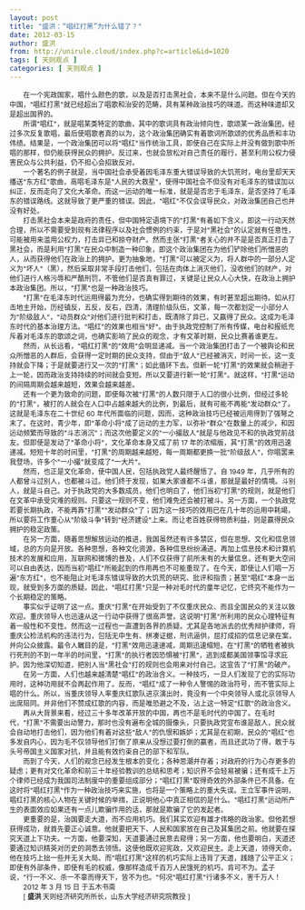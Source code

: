 ```yaml
---
layout: post
title: "盛洪：“唱红打黑”为什么错了？"
date: 2012-03-15
author: 盛洪
from: http://unirule.cloud/index.php?c=article&id=1020
tags: [ 天则观点 ]
categories: [ 天则观点 ]
---
```


<div class="article">
 <div class="body-text">
  <p align="left">
   <div style="text-indent: 18pt; text-align: left; ">
    <span ;times="" new="" roman''="" style="font-size:9.0pt;Times New Roman">
     在一个宪政国家，唱什么颜色的歌，以及是否打击黑社会，本来不是什么问题。但在今天的中国，"唱红打黑"就已经超出了唱歌和治安的范畴，具有某种政治技巧的味道。而这种味道却又是超出国界的。
    </span>
   </div>
   <div style="text-indent: 18pt; text-align: left; ">
   </div>
   <div style="text-indent: 18pt; text-align: left; ">
    <span ;times="" new="" roman''="" style="font-size:9.0pt;Times New Roman">
     所谓"唱红"，就是唱某类特定的歌曲，其中的歌词具有政治倾向性，歌颂某一政治集团，经过多次反复歌唱，最后使唱歌者真的以为，这个政治集团确实有着歌词所歌颂的优秀品质和丰功伟绩。结果是，一个政治集团可以将"唱红"当作统治工具，即使自己在实际上并没有做到歌中所唱的那样，但仍能获得民众的拥护。反过来，也就会放松对自己责任的履行，甚至利用公权力侵害民众与公共利益，仍不担心会招致反对。
    </span>
   </div>
   <div style="text-indent: 18pt; text-align: left; ">
   </div>
   <div style="text-indent: 18pt; text-align: left; ">
    <span ;times="" new="" roman''="" style="font-size:9.0pt;Times New Roman">
     一个著名的例子就是，当中国社会承受着因毛泽东重大错误导致的大饥荒时，电台里却天天播送"东方红"歌曲，高唱毛泽东是"人民的大救星"，使得中国社会不但没有对毛泽东的错误加以纠正，反而走向了文化大革命。而这一运动的唯一标准，就是是否忠于毛泽东，是否坚持了毛泽东的错误路线。这就导致了更严重的错误。因此，"唱红"不仅会误导民众，对政治集团自己也并没有好处。
    </span>
   </div>
   <div style="text-indent: 18pt; text-align: left; ">
   </div>
   <div style="text-indent: 18pt; text-align: left; ">
    <span ;times="" new="" roman''="" style="font-size:9.0pt;Times New Roman">
     打击黑社会本来是政府的责任，但中国特定语境下的"打黑"有着如下含义，即这一行动天然合理，所以不需要受到现有法律程序以及社会惯例的约束，于是对"黑社会"的认定就有任意性，可能被用来滥用公权力，打击异已和掠夺财产。然而主张"打黑"者关心的并不是是否真正打击了黑社会，而是利用"打黑"在民众中制造一种印象，即这个政治集团在为他们铲除他们所憎恶的人，从而获得他们在政治上的拥护。更为抽象地，"打黑"可以被定义为，将人群中的一部分人定义为"坏人"（黑），然后采取非常手段打击他们，包括在肉体上消灭他们，没收他们的财产，对他们进行人格污辱和严酷刑罚，不管他们是否真有罪过，关键是让民众人心大快，在政治上拥护本政治集团。所以，"打黑"也是一种政治技巧。
    </span>
   </div>
   <div style="text-indent: 18pt; text-align: left; ">
   </div>
   <div style="text-indent: 18pt; text-align: left; ">
    <span ;times="" new="" roman''="" style="font-size:9.0pt;Times New Roman">
     "打黑"在毛泽东时代运用得最为充分，也确实得到期待的效果，有时甚至超出期待。如从打击地主开始，历经镇反，五反，反右，四清，清理阶级队伍，文革，每一次都划定一小部分人为"阶级敌人"，"动员群众"对他们进行批判和打击，既清除了异已，又赢得了民众。这成为毛泽东时代的基本治理方法。"唱红"的效果也相当"好"。由于执政党控制了所有传媒，电台和报纸充斥着对毛泽东的歌颂之词，也确实影响了民众的观念，才有文革时期，民众比赛着谁更左。
    </span>
   </div>
   <div style="text-indent: 18pt; text-align: left; ">
   </div>
   <div style="text-indent: 18pt; text-align: left; ">
    <span ;times="" new="" roman''="" style="font-size:9.0pt;Times New Roman">
     然而，从长远看，"唱红打黑"的"效用"会明显递减。当一个政治集团打击了一个被舆论和民众所憎恶的人群后，会获得一定时期的民众支持，但由于"敌人"已经被消灭，时间一长，这一支持就会下降；于是就要进行又一次的"打黑"；如此循环下去。但新一轮"打黑"的效果就会稍逊于上一轮，因而政治支持持续的时间就会变短。所以又要进行新一轮"打黑"。就这样，"打黑"运动的间隔周期会越来越短，效果会越来越差。
    </span>
   </div>
   <div style="text-indent: 18pt; text-align: left; ">
   </div>
   <div style="text-indent: 18pt; text-align: left; ">
    <span ;times="" new="" roman''="" style="font-size:9.0pt;Times New Roman">
     还有一个更为致命的问题，即使每次被"打黑"的人数只限于人口的很小比例，但经过多轮的"打黑"，被打的人就会在人口中占越来越大的比例，到最后，就有可能不再能"发动群众"了。这就是毛泽东在二十世纪
    </span>
    <span style="font-size:9.0pt">
     60
    </span>
    <span ;times="" new="" roman''="" style="font-size:9.0pt;Times New Roman">
     年代所面临的问题，因而，这种政治技巧已经被运用得到了强弩之末了。在这时，青少年，即"革命小将"成了运动的主力军，以弥补"群众"在数量上的减少，和因运动频繁而导致的"斗志消沉"；而这次他要定义的"一小撮敌人"就是与他政见不和的执政党前战友。但即使是发动了"革命小将"，文化革命本身又成了前
    </span>
    <span style="font-size:9.0pt">
     17
    </span>
    <span ;times="" new="" roman''="" style="font-size:9.0pt;Times New Roman">
     年的浓缩版，其"打黑"的效用迅速递减。短短十年的时间里，"打黑"的周期越来越短，每一周期都更换一批"阶级敌人"，你唱罢来我登场，许多个"一小撮"就变成了"一大片"。
    </span>
   </div>
   <div style="text-indent: 18pt; text-align: left; ">
   </div>
   <div style="text-indent: 18pt; text-align: left; ">
    <span ;times="" new="" roman''="" style="font-size:9.0pt;Times New Roman">
     然而，也正是文化革命，使中国人民，包括执政党人最终醒悟了。自
    </span>
    <span style="font-size:9.0pt">
     1949
    </span>
    <span ;times="" new="" roman''="" style="font-size:9.0pt;Times New Roman">
     年，几乎所有的人都曾斗过别人，也都被斗过。他们终于发现，如果大家谁都不斗谁，那就是最好的情境。斗别人，就是斗自己。对于执政党的大多数成员，他们也明白了，他们当初"打黑"的规则，就是他们在文革中承受灾难的规则。只要这一规则不变，他们难免还会被打被斗。另一方面，一个执政党若要长期执政，不能再靠"打黑""发动群众"了；因为这一技巧的效用已在几十年的运用中耗竭，所以要将工作重心从"阶级斗争"转到"经济建设"上来。而让老百姓获得物质利益，则是赢得民众拥护的稳定政策。
    </span>
   </div>
   <div style="text-indent: 18pt; text-align: left; ">
   </div>
   <div style="text-indent: 18pt; text-align: left; ">
    <span ;times="" new="" roman''="" style="font-size:9.0pt;Times New Roman">
     在另一方面，随着思想解放运动的推进，我国虽然还有许多禁区，但在思想、文化和信息领域，总的方向是开放。各种思想，各种文化资源，各种信息纷纷涌进。再加上信息技术和计算机技术的发展和应用，互联网和微博的普及，人们不仅获得了前所未有的大量信息，还有更大空间可以自由表达，因而当初"唱红"所能起到的作用再也不可能重现了。在今天，即使让人们唱一万遍"东方红"，也不能阻止对毛泽东错误导致的大饥荒的研究、批评和指责；甚至"唱红"本身一出现，就受到多方面的质疑。因此，"唱红打黑"只是一种对毛时代的童年记忆，它终究不能作为一个长期稳定的策略。
    </span>
   </div>
   <div style="text-indent: 18pt; text-align: left; ">
   </div>
   <div style="text-indent: 18pt; text-align: left; ">
    <span ;times="" new="" roman''="" style="font-size:9.0pt;Times New Roman">
     事实似乎证明了这一点。重庆"打黑"在开始受到了不仅重庆民众、而且全国民众的关注以致欢迎。重庆领导人也迅速从这一行动中获得了很高声誉。这说明"打黑"所利用的民众心理特征有着一般性和不变性。然而这一过程也一直遭到各界的质疑。尤其是各地派去的优秀辩护律师，将重庆公检法机构的违法行为，包括无中生有、拼凑证据，刑讯逼供，屈打成招的信息记录在案，并向公众披露。最令人瞩目的是，"打黑"效用迅速递减，周期迅速缩短。在"打黑"的牺牲者被执行死刑的不到一年半的时间里，"打黑"的执行者因恐惧被"打黑"，逃到成都美国领事馆寻求庇护。因为他深切知道，把别人当"黑社会"打的规则也会用来对付自己。这宣告了"打黑"的破产。
    </span>
   </div>
   <div style="text-indent: 18pt; text-align: left; ">
   </div>
   <div style="text-indent: 18pt; text-align: left; ">
    <span ;times="" new="" roman''="" style="font-size:9.0pt;Times New Roman">
     在另一方面，人们也越来越清楚"唱红"的政治含义。一种技巧，一旦人们发现了它的实际功用时，这种功用就不会再起作用了。反而，"唱红"成了一种令人警惕的政治符号，而不管实际上唱的什么。所以，当重庆领导人率重庆红歌队进京演出时，竟没有一个中央领导人或北京领导人出席陪同。并非他们不赞成红歌的内容，而是唯恐避之不及，沾上这一特定"红歌"的政治含义。
    </span>
   </div>
   <div style="text-indent: 18pt; text-align: left; ">
   </div>
   <div style="text-indent: 18pt; text-align: left; ">
    <span ;times="" new="" roman''="" style="font-size:9.0pt;Times New Roman">
     再从大背景来看，经过三十多年改革开放的中国，再也不是毛时代的中国了。在毛时代，"打黑"不需要出动警力，那时也没有遍布全城的摄像头，只要执政党宣布谁是敌人，民众就会自动地打击他们，因为他们有着对这些"敌人"的仇恨和嫉妒；尤其是在初期，民众的"唱红"也多发自内心，因为毛不仅领导他们打倒了原来从没想过要打倒的赢者，而且还武功了得，敢于与头号帝国主义国家对抗，并且能有效约束自己的部下和军队。
    </span>
   </div>
   <div style="text-indent: 18pt; text-align: left; ">
   </div>
   <div style="text-indent: 18pt; text-align: left; ">
    <span ;times="" new="" roman''="" style="font-size:9.0pt;Times New Roman">
     而到了今天，人们的观念已经发生根本的变化；各种思潮并存着；对政府的行为心存更多的疑虑；更有对文化革命和前三十年经验教训的总结和思考；知识界不会轻易被骗；还有成千上万个律师已经成为我国司法制度中的重要组成部分；"唱红打黑"取得奇效的外部条件已不具备。在这时将"唱红打黑"作为一种政治技巧来实施，也将是一个策略上的重大失误。王立军事件说明，唱红打黑的核心人物在关键时候的举措，正说明他心中真正相信的是什么。"唱红打黑"运动所产生的表面效应如果还有一点儿欺骗作用的话，那就是欺骗了它的发起者。
    </span>
   </div>
   <div style="text-indent: 18pt; text-align: left; ">
   </div>
   <div style="text-indent: 18pt; text-align: left; ">
    <span ;times="" new="" roman''="" style="font-size:9.0pt;Times New Roman">
     更重要的是，治国要走大道，而不应用机巧。我们其实欢迎有雄才伟略的政治家。但他若想获得成功，就首先要正心诚意。他就要把天下、人民和国家放在自己及其集团之前。他就要在探究天道上下功夫。一方面，他要深知，天道要通过民意去窥得；另一方面，他也要明白，天道还要通过知识精英对历史的洞悉去领悟。这使他既欢迎宪政，又欢迎民主。走上天道，领得天命，他在技巧上拙一些并无关大局。而"唱红打黑"这样的机巧实际上违背了天道，践踏了公平正义；即使有外部条件，即使有毛的权威，像那样造成千百万人民饿死的机巧，肯可不为。孟子说，"行一不义、杀一不辜而得天下，皆不为也。"何况"唱红打黑"行诸多不义，害千万人！
    </span>
   </div>
   <div style="text-indent: 18pt; text-align: left; ">
   </div>
   <div style="text-indent: 18pt; text-align: left; ">
    <span style="font-size:9.0pt">
     2012
    </span>
    <span ;times="" new="" roman''="" style="font-size:9.0pt;Times New Roman">
     年
    </span>
    <span style="font-size:9.0pt">
     3
    </span>
    <span ;times="" new="" roman''="" style="font-size:9.0pt;Times New Roman">
     月
    </span>
    <span style="font-size:9.0pt">
     15
    </span>
    <span ;times="" new="" roman''="" style="font-size:9.0pt;Times New Roman">
     日
    </span>
    <span ;times="" new="" roman''="" style="font-size:9.0pt;Times New Roman">
     于五木书斋
    </span>
   </div>
   <div style="text-indent: 18pt; text-align: left; ">
   </div>
   <div style="text-indent: 18pt; text-align: left; ">
    <span style="font-size:9.0pt">
     [
    </span>
    <b>
     <span ;times="" new="" roman''="" style="font-size:9.0pt;Times New Roman">
      盛洪
     </span>
    </b>
    <span ;times="" new="" roman''="" style="font-size:9.0pt;Times New Roman">
     天则经济研究所所长，山东大学经济研究院教授
    </span>
    <span style="font-size:9.0pt">
     ]
    </span>
   </div>
   <div style="text-indent: 18pt; text-align: left; ">
   </div>
   <div style="text-indent: 18pt; text-align: left; ">
   </div>
  </p>
 </div>
</div>

